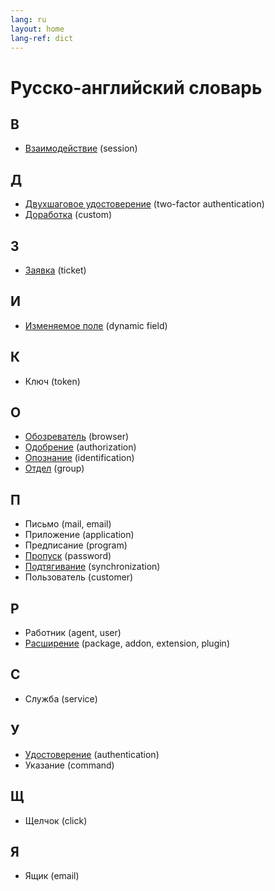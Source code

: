 ```yaml
---
lang: ru
layout: home
lang-ref: dict
---
```


# Русско-английский словарь

## В

- [Взаимодействие](/ru/term/session) (session)

## Д

- [Двухшаговое удостоверение](/ru/term/two-factor-authentication) (two-factor authentication)
- [Доработка](/ru/term/custom) (custom)

## З

- [Заявка](/ru/term/ticket) (ticket)

## И

- [Изменяемое поле](/ru/term/dynamic-field) (dynamic field)

## К

- Ключ (token)

## О

- [Обозреватель](/ru/term/browser) (browser)
- [Одобрение](/ru/term/authorization) (authorization)
- [Опознание](/ru/term/identification) (identification)
- [Отдел](/ru/term/group) (group)

## П

- Письмо (mail, email)
- Приложение (application)
- Предписание (program)
- [Пропуск](/ru/term/password) (password)
- [Подтягивание](/ru/term/synchronization) (synchronization)
- Пользователь (customer)

## Р

- Работник (agent, user)
- [Расширение](/ru/term/package) (package, addon, extension, plugin)

## С

- Служба (service)

## У

- [Удостоверение](/ru/term/authentication) (authentication)
- Указание (command)

## Щ

- Щелчок (click)

## Я

- Ящик (email)
